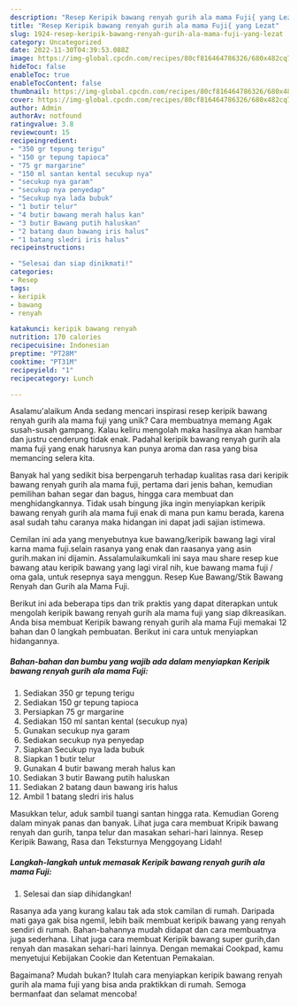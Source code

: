 ```yaml
---
description: "Resep Keripik bawang renyah gurih ala mama Fuji{ yang Lezat"
title: "Resep Keripik bawang renyah gurih ala mama Fuji{ yang Lezat"
slug: 1924-resep-keripik-bawang-renyah-gurih-ala-mama-fuji-yang-lezat
category: Uncategorized
date: 2022-11-30T04:39:53.088Z
image: https://img-global.cpcdn.com/recipes/80cf816464786326/680x482cq70/keripik-bawang-renyah-gurih-ala-mama-fuji-foto-resep-utama.jpg
hideToc: false
enableToc: true
enableTocContent: false
thumbnail: https://img-global.cpcdn.com/recipes/80cf816464786326/680x482cq70/keripik-bawang-renyah-gurih-ala-mama-fuji-foto-resep-utama.jpg
cover: https://img-global.cpcdn.com/recipes/80cf816464786326/680x482cq70/keripik-bawang-renyah-gurih-ala-mama-fuji-foto-resep-utama.jpg
author: Admin
authorAv: notfound
ratingvalue: 3.8
reviewcount: 15
recipeingredient:
- "350 gr tepung terigu"
- "150 gr tepung tapioca"
- "75 gr margarine"
- "150 ml santan kental secukup nya"
- "secukup nya garam"
- "secukup nya penyedap"
- "Secukup nya lada bubuk"
- "1 butir telur"
- "4 butir bawang merah halus kan"
- "3 butir Bawang putih haluskan"
- "2 batang daun bawang iris halus"
- "1 batang sledri iris halus"
recipeinstructions:

- "Selesai dan siap dinikmati!"
categories:
- Resep
tags:
- keripik
- bawang
- renyah

katakunci: keripik bawang renyah 
nutrition: 170 calories
recipecuisine: Indonesian
preptime: "PT28M"
cooktime: "PT31M"
recipeyield: "1"
recipecategory: Lunch

---
```



Asalamu'alaikum Anda sedang mencari inspirasi resep keripik bawang renyah gurih ala mama fuji yang unik? Cara membuatnya memang Agak susah-susah gampang. Kalau keliru mengolah maka hasilnya akan hambar dan justru cenderung tidak enak. Padahal keripik bawang renyah gurih ala mama fuji yang enak harusnya kan punya aroma dan rasa yang bisa memancing selera kita.


Banyak hal yang sedikit bisa berpengaruh terhadap kualitas rasa dari keripik bawang renyah gurih ala mama fuji, pertama dari jenis bahan, kemudian pemilihan bahan segar dan bagus, hingga cara membuat dan menghidangkannya. Tidak usah bingung jika ingin menyiapkan keripik bawang renyah gurih ala mama fuji enak di mana pun kamu berada, karena asal sudah tahu caranya maka hidangan ini dapat jadi sajian istimewa.

Cemilan ini ada yang menyebutnya kue bawang/keripik bawang lagi viral karna mama fuji.selain rasanya yang enak dan raasanya yang asin gurih.makan ini dijamin. Assalamulaikumkali ini saya mau share resep kue bawang atau keripik bawang yang lagi viral nih, kue bawang mama fuji / oma gala, untuk resepnya saya menggun. Resep Kue Bawang/Stik Bawang Renyah dan Gurih ala Mama Fuji.


Berikut ini ada beberapa tips dan trik praktis yang dapat diterapkan untuk mengolah keripik bawang renyah gurih ala mama fuji yang siap dikreasikan. Anda bisa membuat Keripik bawang renyah gurih ala mama Fuji memakai 12 bahan dan 0 langkah pembuatan. Berikut ini cara untuk menyiapkan hidangannya.

<!--inarticleads1-->

##### Bahan-bahan dan bumbu yang wajib ada dalam menyiapkan Keripik bawang renyah gurih ala mama Fuji:

1. Sediakan 350 gr tepung terigu
1. Sediakan 150 gr tepung tapioca
1. Persiapkan 75 gr margarine
1. Sediakan 150 ml santan kental (secukup nya)
1. Gunakan secukup nya garam
1. Sediakan secukup nya penyedap
1. Siapkan Secukup nya lada bubuk
1. Siapkan 1 butir telur
1. Gunakan 4 butir bawang merah halus kan
1. Sediakan 3 butir Bawang putih haluskan
1. Sediakan 2 batang daun bawang iris halus
1. Ambil 1 batang sledri iris halus


Masukkan telur, aduk sambil tuangi santan hingga rata. Kemudian Goreng dalam minyak panas dan banyak. Lihat juga cara membuat Kripik bawang renyah dan gurih, tanpa telur dan masakan sehari-hari lainnya. Resep Keripik Bawang, Rasa dan Teksturnya Menggoyang Lidah! 

<!--inarticleads2-->

##### Langkah-langkah untuk memasak Keripik bawang renyah gurih ala mama Fuji:


1. Selesai dan siap dihidangkan!

Rasanya ada yang kurang kalau tak ada stok camilan di rumah. Daripada mati gaya gak bisa ngemil, lebih baik membuat keripik bawang yang renyah sendiri di rumah. Bahan-bahannya mudah didapat dan cara membuatnya juga sederhana. Lihat juga cara membuat Keripik bawang super gurih,dan renyah dan masakan sehari-hari lainnya. Dengan memakai Cookpad, kamu menyetujui Kebijakan Cookie dan Ketentuan Pemakaian. 

Bagaimana? Mudah bukan? Itulah cara menyiapkan keripik bawang renyah gurih ala mama fuji yang bisa anda praktikkan di rumah. Semoga bermanfaat dan selamat mencoba!

